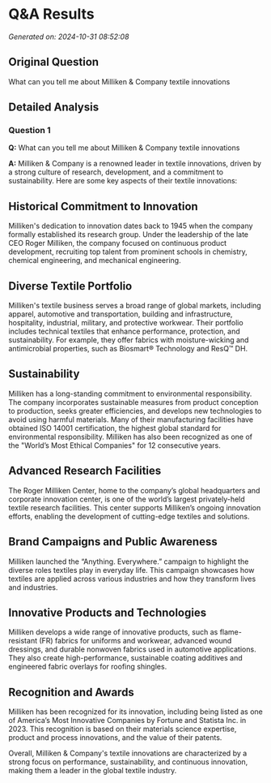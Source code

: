 # Q&A Results

*Generated on: 2024-10-31 08:52:08*

## Original Question

What can you tell me about Milliken & Company textile innovations

## Detailed Analysis

### Question 1

**Q:** What can you tell me about Milliken & Company textile innovations

**A:** Milliken & Company is a renowned leader in textile innovations, driven by a strong culture of research, development, and a commitment to sustainability. Here are some key aspects of their textile innovations:

## Historical Commitment to Innovation
Milliken's dedication to innovation dates back to 1945 when the company formally established its research group. Under the leadership of the late CEO Roger Milliken, the company focused on continuous product development, recruiting top talent from prominent schools in chemistry, chemical engineering, and mechanical engineering.

## Diverse Textile Portfolio
Milliken's textile business serves a broad range of global markets, including apparel, automotive and transportation, building and infrastructure, hospitality, industrial, military, and protective workwear. Their portfolio includes technical textiles that enhance performance, protection, and sustainability. For example, they offer fabrics with moisture-wicking and antimicrobial properties, such as Biosmart® Technology and ResQ™ DH.

## Sustainability
Milliken has a long-standing commitment to environmental responsibility. The company incorporates sustainable measures from product conception to production, seeks greater efficiencies, and develops new technologies to avoid using harmful materials. Many of their manufacturing facilities have obtained ISO 14001 certification, the highest global standard for environmental responsibility. Milliken has also been recognized as one of the "World’s Most Ethical Companies" for 12 consecutive years.

## Advanced Research Facilities
The Roger Milliken Center, home to the company’s global headquarters and corporate innovation center, is one of the world’s largest privately-held textile research facilities. This center supports Milliken’s ongoing innovation efforts, enabling the development of cutting-edge textiles and solutions.

## Brand Campaigns and Public Awareness
Milliken launched the “Anything. Everywhere.” campaign to highlight the diverse roles textiles play in everyday life. This campaign showcases how textiles are applied across various industries and how they transform lives and industries.

## Innovative Products and Technologies
Milliken develops a wide range of innovative products, such as flame-resistant (FR) fabrics for uniforms and workwear, advanced wound dressings, and durable nonwoven fabrics used in automotive applications. They also create high-performance, sustainable coating additives and engineered fabric overlays for roofing shingles.

## Recognition and Awards
Milliken has been recognized for its innovation, including being listed as one of America’s Most Innovative Companies by Fortune and Statista Inc. in 2023. This recognition is based on their materials science expertise, product and process innovations, and the value of their patents.

Overall, Milliken & Company's textile innovations are characterized by a strong focus on performance, sustainability, and continuous innovation, making them a leader in the global textile industry.

